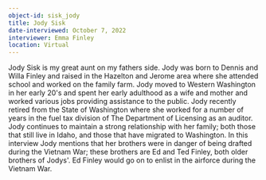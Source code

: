 ```yaml
---
object-id: sisk_jody
title: Jody Sisk
date-interviewed: October 7, 2022
interviewer: Emma Finley
location: Virtual
---
```


Jody Sisk is my great aunt on my fathers side. Jody was born to Dennis and Willa Finley and raised in the Hazelton and Jerome area where she attended school and worked on the family farm. Jody moved to Western Washington in her early 20's and spent her early adulthood as a wife and mother and worked various jobs providing assistance to the public. Jody recently retired from the State of Washington where she worked for a number of years in the fuel tax division of The Department of Licensing as an auditor. Jody continues to maintain a strong relationship with her family; both those that still live in Idaho, and those that have migrated to Washington. In this interview Jody mentions that her brothers were in danger of being drafted during the Vietnam War; these brothers are Ed and Ted Finley, both older brothers of Jodys'. Ed Finley would go on to enlist in the airforce during the Vietnam War.   
